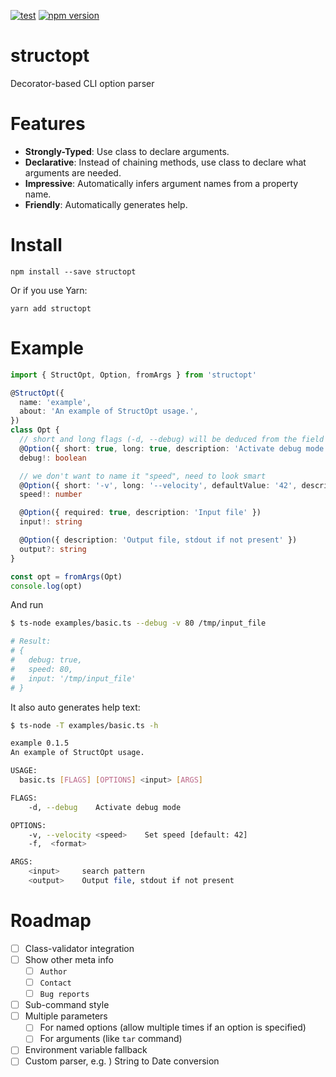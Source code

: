 [![test](https://github.com/acro5piano/structopt/actions/workflows/test.yml/badge.svg)](https://github.com/acro5piano/structopt/actions/workflows/test.yml)
[![npm version](https://badge.fury.io/js/structopt.svg)](https://badge.fury.io/js/structopt)

# structopt

Decorator-based CLI option parser

# Features

- **Strongly-Typed**: Use class to declare arguments.
- **Declarative**: Instead of chaining methods, use class to declare what arguments are needed.
- **Impressive**: Automatically infers argument names from a property name.
- **Friendly**: Automatically generates help.

# Install

```
npm install --save structopt
```

Or if you use Yarn:

```
yarn add structopt
```

# Example

```typescript
import { StructOpt, Option, fromArgs } from 'structopt'

@StructOpt({
  name: 'example',
  about: 'An example of StructOpt usage.',
})
class Opt {
  // short and long flags (-d, --debug) will be deduced from the field's name
  @Option({ short: true, long: true, description: 'Activate debug mode' })
  debug!: boolean

  // we don't want to name it "speed", need to look smart
  @Option({ short: '-v', long: '--velocity', defaultValue: '42', description: 'Set speed' })
  speed!: number

  @Option({ required: true, description: 'Input file' })
  input!: string

  @Option({ description: 'Output file, stdout if not present' })
  output?: string
}

const opt = fromArgs(Opt)
console.log(opt)
```

And run

```sh
$ ts-node examples/basic.ts --debug -v 80 /tmp/input_file

# Result:
# {
#   debug: true,
#   speed: 80,
#   input: '/tmp/input_file'
# }
```

It also auto generates help text:

```sh
$ ts-node -T examples/basic.ts -h

example 0.1.5
An example of StructOpt usage.

USAGE:
  basic.ts [FLAGS] [OPTIONS] <input> [ARGS]

FLAGS:
    -d, --debug    Activate debug mode

OPTIONS:
    -v, --velocity <speed>    Set speed [default: 42]
    -f,  <format>

ARGS:
    <input>     search pattern
    <output>    Output file, stdout if not present
```

# Roadmap

- [ ] Class-validator integration
- [ ] Show other meta info
  - [ ] `Author`
  - [ ] `Contact`
  - [ ] `Bug reports`
- [ ] Sub-command style
- [ ] Multiple parameters
  - [ ] For named options (allow multiple times if an option is specified)
  - [ ] For arguments (like `tar` command)
- [ ] Environment variable fallback
- [ ] Custom parser, e.g. ) String to Date conversion
